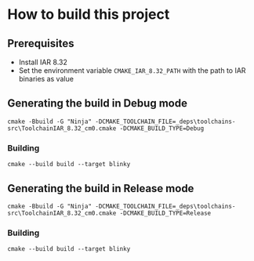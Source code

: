 # How to build this project
## Prerequisites
- Install IAR 8.32
- Set the environment variable `CMAKE_IAR_8.32_PATH` with the path to IAR binaries as value

## Generating the build in Debug mode  
`cmake -Bbuild -G "Ninja" -DCMAKE_TOOLCHAIN_FILE=_deps\toolchains-src\ToolchainIAR_8.32_cm0.cmake -DCMAKE_BUILD_TYPE=Debug`
### Building  
`cmake --build build --target blinky`

## Generating the build in Release mode  
`cmake -Bbuild -G "Ninja" -DCMAKE_TOOLCHAIN_FILE=_deps\toolchains-src\ToolchainIAR_8.32_cm0.cmake -DCMAKE_BUILD_TYPE=Release`
### Building  
`cmake --build build --target blinky`

